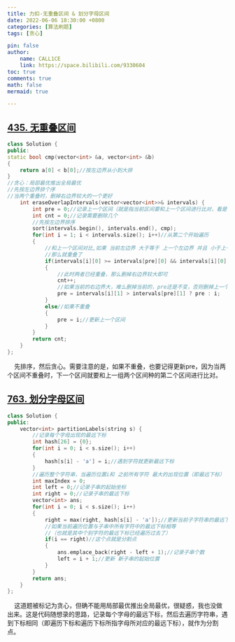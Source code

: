 ```yaml
---
title: 力扣-无重叠区间 & 划分字母区间
date: 2022-06-06 18:30:00 +0800
categories: [算法刷题]
tags: [贪心]

pin: false
author: 
    name: CALL1CE
    link: https://space.bilibili.com/9330604
toc: true
comments: true
math: false
mermaid: true

---
```


## [435. 无重叠区间](https://leetcode.cn/problems/non-overlapping-intervals/)

```cpp
class Solution {
public:
static bool cmp(vector<int> &a, vector<int> &b)
{
    return a[0] < b[0];//按左边界从小到大排
}
//贪心：局部最优推出全局最优
//先按左边界排个序
//当两个重叠时，删掉右边界较大的一个更好
    int eraseOverlapIntervals(vector<vector<int>>& intervals) {
        int pre = 0;//记录上一个区间（就是指当前区间要和上一个区间进行比对，看是否重叠）
        int cnt = 0;//记录需要删除几个
        //先按左边界排序
        sort(intervals.begin(), intervals.end(), cmp);
        for(int i = 1; i < intervals.size(); i++)//从第二个开始遍历
        {
            //和上一个区间对比,如果 当前左边界 大于等于 上一个左边界 并且 小于上一个右边界
            //那么就重叠了
            if(intervals[i][0] >= intervals[pre][0] && intervals[i][0] < intervals[pre][1])
            {
                //此时两者已经重叠，那么删掉右边界较大即可
                cnt++;
                //如果当前的右边界大，难么删掉当前的，pre还是不变，否则删掉上一个，pre更新
                pre = intervals[i][1] > intervals[pre][1] ? pre : i;
            }
            else//如果不重叠
            {
                pre = i;//更新上一个区间
            }
        }
        return cnt;
    }
};
```

    先排序，然后贪心。需要注意的是，如果不重叠，也要记得更新pre，因为当两个区间不重叠时，下一个区间就要和上一组两个区间种的第二个区间进行比对。

## [763. 划分字母区间](https://leetcode.cn/problems/partition-labels/)

```cpp
class Solution {
public:
    vector<int> partitionLabels(string s) {
        //记录每个字母出现的最远下标
        int hash[26] = {0};
        for(int i = 0; i < s.size(); i++)
        {
            hash[s[i] - 'a'] = i;//遇到字符就更新最远下标
        }
        //遍历整个字符串，当遍历位置i和 之前所有字符 最大的出现位置（即最远下标） 相等时
        int maxIndex = 0;
        int left = 0;//记录子串的起始坐标
        int right = 0;//记录子串的最远下标
        vector<int> ans;
        for(int i = 0; i < s.size(); i++)
        {   
            right = max(right, hash[s[i] - 'a']);//更新当前子字符串的最远下标
            //如果当前遍历位置与子串中所有字符中的最远下标相等
            //（也就是其中个别字符的最远下标已经遍历过去了）
            if(i == right)//这个点就是分割点
            {
                ans.emplace_back(right - left + 1);//记录子串个数
                left = i + 1;//更新 新子串的起始位置
            }
        }
        return ans;
    }
};
```

    这道题被标记为贪心，但确不能用局部最优推出全局最优，很疑惑，我也没做出来。这是代码随想录的思路，记录每个字母的最远下标，然后去遍历字符串，遇到下标相同（即遍历下标和遍历下标所指字母所对应的最远下标），就作为分割点。
